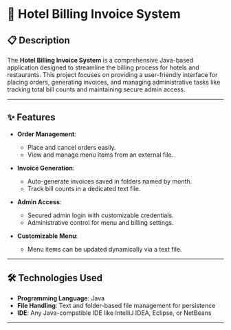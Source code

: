 # 🏨 Hotel Billing Invoice System

## 📋 Description
The **Hotel Billing Invoice System** is a comprehensive Java-based application designed to streamline the billing process for hotels and restaurants. This project focuses on providing a user-friendly interface for placing orders, generating invoices, and managing administrative tasks like tracking total bill counts and maintaining secure admin access.

---

## ✨ Features
- **Order Management**:
  - Place and cancel orders easily.
  - View and manage menu items from an external file.

- **Invoice Generation**:
  - Auto-generate invoices saved in folders named by month.
  - Track bill counts in a dedicated text file.

- **Admin Access**:
  - Secured admin login with customizable credentials.
  - Administrative control for menu and billing settings.

- **Customizable Menu**:
  - Menu items can be updated dynamically via a text file.

---

## 🛠️ Technologies Used
- **Programming Language**: Java
- **File Handling**: Text and folder-based file management for persistence
- **IDE**: Any Java-compatible IDE like IntelliJ IDEA, Eclipse, or NetBeans

---
